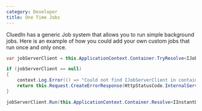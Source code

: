 ```yaml
---
category: Developer
title: One Time Jobs
---
```


CluedIn has a generic Job system that allows you to run simple background jobs. Here is an example of how you could add your own custom jobs that run once and only once. 

```csharp
var jobServerClient = this.ApplicationContext.Container.TryResolve<IJobServerClient>();

if (jobServerClient == null)
{
    context.Log.Error(() => "Could not find IJobServerClient in container");
    return this.Request.CreateErrorResponse(HttpStatusCode.InternalServerError, "Our job server is down and not accepting new providers for now. Please try again later.");
}

jobServerClient.Run(this.ApplicationContext.Container.Resolve<IInstantDetailedCrawlJob>(), new JobArgs() { UserId = context.Principal.Identity.UserId.ToString(), Message = providerDefinition.ProviderId.ToString(), ConfigurationId = providerDefinition.Id.ToString(), OrganizationId = context.Organization.Id.ToString(), Schedule = jobDataCheck.Schedule(DateTimeOffset.Now, providerDefinition.WebHooks != null ? providerDefinition.WebHooks.Value : false) });
```     


